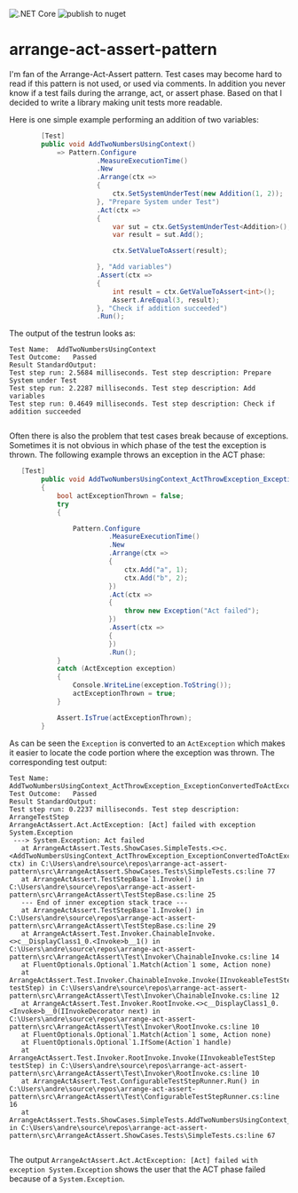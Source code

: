 ![.NET Core](https://github.com/moerwald/arrange-act-assert-pattern/workflows/.NET%20Core/badge.svg)
![publish to nuget](https://github.com/moerwald/arrange-act-assert-pattern/workflows/publish%20to%20nuget/badge.svg?branch=release%2F1.x.x)

# arrange-act-assert-pattern

I'm fan of the Arrange-Act-Assert pattern. Test cases may become hard to read if this pattern is not used, or used via comments. In addition you never know if a test fails during the arrange, act, or assert phase. Based on that I decided to write a library making unit tests more readable.


Here is one simple example performing an addition of two variables:

```cs
        [Test]
        public void AddTwoNumbersUsingContext()
            => Pattern.Configure
                      .MeasureExecutionTime()
                      .New
                      .Arrange(ctx =>
                      {
                          ctx.SetSystemUnderTest(new Addition(1, 2));
                      }, "Prepare System under Test")
                      .Act(ctx =>
                      {
                          var sut = ctx.GetSystemUnderTest<Addition>();
                          var result = sut.Add();

                          ctx.SetValueToAssert(result);

                      }, "Add variables")
                      .Assert(ctx =>
                      {
                          int result = ctx.GetValueToAssert<int>();
                          Assert.AreEqual(3, result);
                      }, "Check if addition succeeded")
                      .Run();

```

The output of the testrun looks as:

```
Test Name:	AddTwoNumbersUsingContext
Test Outcome:	Passed
Result StandardOutput:	
Test step run: 2.5684 milliseconds. Test step description: Prepare System under Test
Test step run: 2.2287 milliseconds. Test step description: Add variables
Test step run: 0.4649 milliseconds. Test step description: Check if addition succeeded


```

Often there is also the problem that test cases break because of exceptions. Sometimes it is not obvious in which phase of the test the exception is thrown. The following example throws an exception in the ACT phase:

```cs
   [Test]
        public void AddTwoNumbersUsingContext_ActThrowException_ExceptionConvertedToActException()
        {
            bool actExceptionThrown = false;
            try
            {

                Pattern.Configure
                         .MeasureExecutionTime()
                         .New
                         .Arrange(ctx =>
                         {
                             ctx.Add("a", 1);
                             ctx.Add("b", 2);
                         })
                         .Act(ctx =>
                         {
                             throw new Exception("Act failed");
                         })
                         .Assert(ctx =>
                         {
                         })
                         .Run();
            }
            catch (ActException exception)
            {
                Console.WriteLine(exception.ToString());
                actExceptionThrown = true;
            }

            Assert.IsTrue(actExceptionThrown);
        }
```

As can be seen the `Exception` is converted to an `ActException` which makes it easier to locate the code portion where the exception was thrown. The corresponding test output:

```
Test Name:	AddTwoNumbersUsingContext_ActThrowException_ExceptionConvertedToActException
Test Outcome:	Passed
Result StandardOutput:	
Test step run: 0.2237 milliseconds. Test step description: ArrangeTestStep
ArrangeActAssert.Act.ActException: [Act] failed with exception System.Exception
 ---> System.Exception: Act failed
   at ArrangeActAssert.Tests.ShowCases.SimpleTests.<>c.<AddTwoNumbersUsingContext_ActThrowException_ExceptionConvertedToActException>b__2_1(IContext ctx) in C:\Users\andre\source\repos\arrange-act-assert-pattern\src\ArrangeActAssert.ShowCases.Tests\SimpleTests.cs:line 77
   at ArrangeActAssert.TestStepBase`1.Invoke() in C:\Users\andre\source\repos\arrange-act-assert-pattern\src\ArrangeActAssert\TestStepBase.cs:line 25
   --- End of inner exception stack trace ---
   at ArrangeActAssert.TestStepBase`1.Invoke() in C:\Users\andre\source\repos\arrange-act-assert-pattern\src\ArrangeActAssert\TestStepBase.cs:line 29
   at ArrangeActAssert.Test.Invoker.ChainableInvoke.<>c__DisplayClass1_0.<Invoke>b__1() in C:\Users\andre\source\repos\arrange-act-assert-pattern\src\ArrangeActAssert\Test\Invoker\ChainableInvoke.cs:line 14
   at FluentOptionals.Optional`1.Match(Action`1 some, Action none)
   at ArrangeActAssert.Test.Invoker.ChainableInvoke.Invoke(IInvokeableTestStep testStep) in C:\Users\andre\source\repos\arrange-act-assert-pattern\src\ArrangeActAssert\Test\Invoker\ChainableInvoke.cs:line 12
   at ArrangeActAssert.Test.Invoker.RootInvoke.<>c__DisplayClass1_0.<Invoke>b__0(IInvokeDecorator next) in C:\Users\andre\source\repos\arrange-act-assert-pattern\src\ArrangeActAssert\Test\Invoker\RootInvoke.cs:line 10
   at FluentOptionals.Optional`1.Match(Action`1 some, Action none)
   at FluentOptionals.Optional`1.IfSome(Action`1 handle)
   at ArrangeActAssert.Test.Invoker.RootInvoke.Invoke(IInvokeableTestStep testStep) in C:\Users\andre\source\repos\arrange-act-assert-pattern\src\ArrangeActAssert\Test\Invoker\RootInvoke.cs:line 10
   at ArrangeActAssert.Test.ConfigurableTestStepRunner.Run() in C:\Users\andre\source\repos\arrange-act-assert-pattern\src\ArrangeActAssert\Test\ConfigurableTestStepRunner.cs:line 16
   at ArrangeActAssert.Tests.ShowCases.SimpleTests.AddTwoNumbersUsingContext_ActThrowException_ExceptionConvertedToActException() in C:\Users\andre\source\repos\arrange-act-assert-pattern\src\ArrangeActAssert.ShowCases.Tests\SimpleTests.cs:line 67


```

The output `ArrangeActAssert.Act.ActException: [Act] failed with exception System.Exception` shows the user that the ACT phase failed because of a `System.Exception`.
